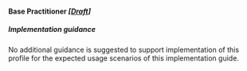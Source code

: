 #### Base Practitioner *[[Draft](http://hl7.org/fhir/stu3/valueset-publication-status.html)]*

##### Implementation guidance

No additional guidance is suggested to support implementation of this profile for the expected usage scenarios of this implementation guide.
  





